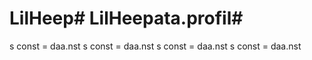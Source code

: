 # LilHeep# LilHeepata.profil#
      
s const 
= daa.nst 
s const 
= daa.nst 
s const 
= daa.nst 
s const 
= daa.nst 

